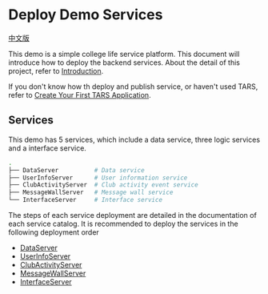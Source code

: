 # Deploy Demo Services

[中文版](/docs/DeployDemo.md)

This demo is a simple college life service platform. This document will introduce how to deploy the backend services. About the detail of this project, refer to [Introduction](/docs/Introduction_en.md).

If you don't know how th deploy and publish service, or haven't used TARS, refer to [Create Your First TARS Application](/docs/QuickStart_en.md).

## Services

This demo has 5 services, which include a data service, three logic services and a interface service.

```sh
.
├── DataServer          # Data service
├── UserInfoServer      # User information service
├── ClubActivityServer  # Club activity event service
├── MessageWallServer   # Message wall service
└── InterfaceServer     # Interface service
```

The steps of each service deployment are detailed in the documentation of each service catalog. It is recommended to deploy the services in the following deployment order

* [DataServer](https://github.com/TarsDemo/Tars-MiniProgramm-Service-DataServer/tree/release)
* [UserInfoServer](https://github.com/TarsDemo/Tars-MiniProgramm-Service-UserInfoServer/tree/release)
* [ClubActivityServer](https://github.com/TarsDemo/Tars-MiniProgramm-Service-ClubActivityServer/tree/release)
* [MessageWallServer](https://github.com/TarsDemo/Tars-MiniProgramm-Service-MessageWallServer)
* [InterfaceServer](https://github.com/TarsDemo/Tars-MiniProgramm-Service-InterfaceServer/tree/release)